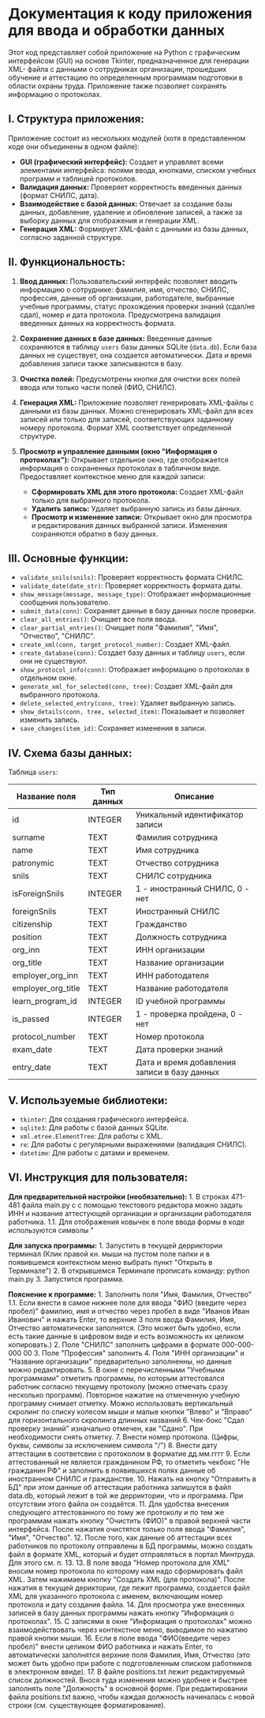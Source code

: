 # Документация к коду приложения для ввода и обработки данных

Этот код представляет собой приложение на Python с графическим интерфейсом (GUI) на основе Tkinter, предназначенное для генерации XML- файла с данными о сотрудниках организации, прошедших обучение и аттестацию по определенным программам подготовки в области охраны труда. Приложение также позволяет сохранять информацию о протоколах.

## I. Структура приложения:

Приложение состоит из нескольких модулей (хотя в представленном коде они объединены в одном файле):

* **GUI (графический интерфейс):** Создает и управляет всеми элементами интерфейса: полями ввода, кнопками, списком учебных программ и таблицей протоколов.
* **Валидация данных:** Проверяет корректность введенных данных (формат СНИЛС, дата).
* **Взаимодействие с базой данных:** Отвечает за создание базы данных, добавление, удаление и обновление записей, а также за выборку данных для отображения и генерации XML.
* **Генерация XML:** Формирует XML-файл с данными из базы данных, согласно заданной структуре.


## II. Функциональность:

1. **Ввод данных:** Пользовательский интерфейс позволяет вводить информацию о сотруднике: фамилия, имя, отчество, СНИЛС, профессия, данные об организации, работодателе, выбранные учебные программы, статус прохождения проверки знаний (сдал/не сдал), номер и дата протокола. Предусмотрена валидация введенных данных на корректность формата.

2. **Сохранение данных в базе данных:** Введенные данные сохраняются в таблицу `users` базы данных SQLite (`data.db`). Если база данных не существует, она создается автоматически. Дата и время добавления записи также записываются в базу.

3. **Очистка полей:** Предусмотрены кнопки для очистки всех полей ввода или только части полей (ФИО, СНИЛС).

4. **Генерация XML:** Приложение позволяет генерировать XML-файлы с данными из базы данных. Можно сгенерировать XML-файл для всех записей или только для записей, соответствующих заданному номеру протокола. Формат XML соответствует определенной структуре.

5. **Просмотр и управление данными (окно "Информация о протоколах"):** Открывает отдельное окно, где отображается информация о сохраненных протоколах в табличном виде. Предоставляет контекстное меню для каждой записи:
    * **Сформировать XML для этого протокола:** Создает XML-файл только для выбранного протокола.
    * **Удалить запись:** Удаляет выбранную запись из базы данных.
    * **Просмотр и изменение записи:** Открывает окно для просмотра и редактирования данных выбранной записи. Изменения сохраняются обратно в базу данных.

## III. Основные функции:

* `validate_snils(snils)`: Проверяет корректность формата СНИЛС.
* `validate_date(date_str)`: Проверяет корректность формата даты.
* `show_message(message, message_type)`: Отображает информационные сообщения пользователю.
* `submit_data(conn)`: Сохраняет данные в базу данных после проверки.
* `clear_all_entries()`: Очищает все поля ввода.
* `clear_partial_entries()`: Очищает поля "Фамилия", "Имя", "Отчество", "СНИЛС".
* `create_xml(conn, target_protocol_number)`: Создает XML-файл.
* `create_database(conn)`: Создает базу данных и таблицу `users`, если они не существуют.
* `show_protocol_info(conn)`: Отображает информацию о протоколах в отдельном окне.
* `generate_xml_for_selected(conn, tree)`: Создает XML-файл для выбранного протокола.
* `delete_selected_entry(conn, tree)`: Удаляет выбранную запись.
* `show_details(conn, tree, selected_item)`: Показывает и позволяет изменить запись.
* `save_changes(item_id)`: Сохраняет изменения в записи.


## IV. Схема базы данных:

Таблица `users`:

| Название поля          | Тип данных | Описание                                       |
|------------------------|------------|------------------------------------------------|
| id                     | INTEGER    | Уникальный идентификатор записи                |
| surname                | TEXT       | Фамилия сотрудника                             |
| name                   | TEXT       | Имя сотрудника                                 |
| patronymic             | TEXT       | Отчество сотрудника                            |
| snils                  | TEXT       | СНИЛС сотрудника                               |
| isForeignSnils         | INTEGER    | 1 - иностранный СНИЛС, 0 - нет                 |
| foreignSnils           | TEXT       | Иностранный СНИЛС                              |
| citizenship            | TEXT       | Гражданство                                    |
| position               | TEXT       | Должность сотрудника                           |
| org_inn                | TEXT       | ИНН организации                                |
| org_title              | TEXT       | Название организации                           |
| employer_org_inn       | TEXT       | ИНН работодателя                               |
| employer_org_title     | TEXT       | Название работодателя                          |
| learn_program_id       | INTEGER    | ID учебной программы                           |
| is_passed              | INTEGER    | 1 - проверка пройдена, 0 - нет                 |
| protocol_number        | TEXT       | Номер протокола                                |
| exam_date              | TEXT       | Дата проверки знаний                           |
| entry_date             | TEXT       | Дата и время добавления записи в базу данных   |


## V. Используемые библиотеки:

* `tkinter`: Для создания графического интерфейса.
* `sqlite3`: Для работы с базой данных SQLite.
* `xml.etree.ElementTree`: Для работы с XML.
* `re`: Для работы с регулярными выражениями (валидация СНИЛС).
* `datetime`: Для работы с датами и временем.


## VI. Инструкция для пользователя:

**Для предварительной настройки (необязательно):**
	1. В строках 471-481 файла main.py c с помощью текстового редактора можно задать ИНН и название аттестующей органиации и организации работодателя работника.
	1.1. Для отображения ковычек в поле ввода формы в коде используются символы  \"

**Для запуска программы:**
	1. Запустить в текущей дерриктории терминал (Клик правой кн. мыши на пустом поле папки и в 
	появившемся контекстном меню выбрать пункт "Открыть в Терминале")
	2. В открывшемся Терминале прописать команду: python main.py
	3. Запустится программа.

**Пояснение к программе:**
	1. Заполнить поля "Имя, Фамилия, Отчество"
	1.1. Если внести в самое нижнее поле для ввода "ФИО (введите через пробел)" фамилию, имя и отчество 
	через пробел в виде "Иванов Иван Иванович" и нажать Enter, то верхние 3 поля ввода Фамилия, Имя, Отчество автоматически
	заполнятся. (Это может быть удобно, если есть такие данные в цифровом виде и есть возможность их целиком копировать.)
	2. Поле "СНИЛС" заполнить цифрами в формате 000-000-000 00
	3. Поле "Профессия" заполнить
	4. Поля "ИНН организации" и "Название организации" предварительно заполненны, но данные можно редактировать.
	5. В окне с перечисленными "Учебными программами" отметить программы, по которым аттестовался 
	работник согласно текущему протоколу (можно отмечать сразу несколько программ). Повторное 
	нажатие на отмеченную учебную программу снимает отметку. Можно использовать вертикальный скролинг
	по списку колесом мыши и малые кнопки "Влево" и "Вправо" для горизонтального скролинга длинных названий
	6. Чек-бокс "Сдал проверку знаний" изначально отмечен, как "Сдано". При необходимости снять отметку.
	7. Внести номер протокола. (Цифры, буквы, символы за исключением символа "/")
	8. Внести дату аттестации в соответсвии с протоколом в форматие дд.мм.гггг
	9. Если аттестованный не является гражданином РФ, то отметить чекбокс "Не гражданин РФ" и заполнить в появившихся
	полях данные об иностранном СНИЛС и гражданстве.
	10. Нажать на кнопку "Отправить в БД" при этом данные об аттестации работника запишутся в файл data.db, который
	лежит в той же дерриктории, что и программа. При отсутствии этого файла он создаётся.
	11. Для удобства внесения следующего аттестованного по тому же протоколу и по тем же программам нажать кнопку
	"Очистить (ФИО)" в правой верхней части интерфейса. После нажатия очистятся только поля ввода "Фамилия", "Имя", "Отчество".
	12. После того, как данные об аттестации всех работников по протоколу отправлены в БД программы, можно создать 
	файл в формате XML, который и будет отправляться в портал Минтруда. Для этого см. п. 13.
	13. В поле ввода "Номер протокола для XML" вносим номер протокола по которому нам надо сформировать 
	файл XML. Затем нажимаем кнопку "Создать XML (для протокола)". После нажатия в текущей дериктории,
	где лежит программа, создается файл XML для указанного протокола с именем, включающим номер протокола и дату создания файла.
	14. Для просмотра уже внесенных записей в базу данных программы нажать кнопку "Информация о протоколах". 
	15. С записями в окне "Информация о протоколах" можно взаимодействовать через контекстное меню, выводимое по нажатию правой кнопки мыши.
	16. Если в поле ввода "ФИО(введите через пробел)" внести целиком ФИО работника и нажать Enter, то автоматически заполнятся верхние поля Фамилия, Имя, Отчество
	(это может быть удобно при работе с подготовленным списком работников в электронном ввиде).
	17. В файле positions.txt лежит редактируемый список должностей. Внося туда изменения можно удобнее и быстрее заполнять поле "Должность" в основной форме.
	При редактировании файла positions.txt важно, чтобы каждая должность начиналась с новой строки (см. существующее форматирование).
	
	

